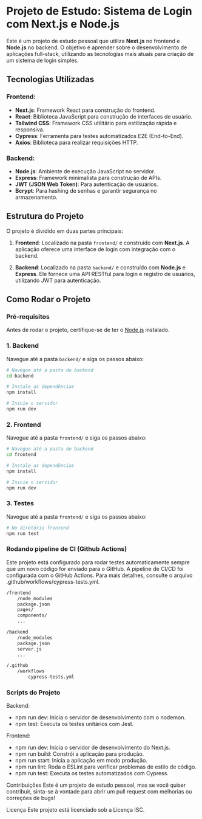 # Projeto de Estudo: Sistema de Login com Next.js e Node.js

Este é um projeto de estudo pessoal que utiliza **Next.js** no frontend e **Node.js** no backend. O objetivo é aprender sobre o desenvolvimento de aplicações full-stack, utilizando as tecnologias mais atuais para criação de um sistema de login simples.

## Tecnologias Utilizadas

### Frontend:
- **Next.js**: Framework React para construção do frontend.
- **React**: Biblioteca JavaScript para construção de interfaces de usuário.
- **Tailwind CSS**: Framework CSS utilitário para estilização rápida e responsiva.
- **Cypress**: Ferramenta para testes automatizados E2E (End-to-End).
- **Axios**: Biblioteca para realizar requisições HTTP.

### Backend:
- **Node.js**: Ambiente de execução JavaScript no servidor.
- **Express**: Framework minimalista para construção de APIs.
- **JWT (JSON Web Token)**: Para autenticação de usuários.
- **Bcrypt**: Para hashing de senhas e garantir segurança no armazenamento.

## Estrutura do Projeto

O projeto é dividido em duas partes principais:

1. **Frontend**: Localizado na pasta `frontend/` e construído com **Next.js**. A aplicação oferece uma interface de login com integração com o backend.
   
2. **Backend**: Localizado na pasta `backend/` e construído com **Node.js** e **Express**. Ele fornece uma API RESTful para login e registro de usuários, utilizando JWT para autenticação.

## Como Rodar o Projeto

### Pré-requisitos
Antes de rodar o projeto, certifique-se de ter o [Node.js](https://nodejs.org/) instalado.

### 1. Backend
Navegue até a pasta `backend/` e siga os passos abaixo:

```bash
# Navegue até a pasta do backend
cd backend

# Instale as dependências
npm install

# Inicie o servidor
npm run dev
```

### 2. Frontend
Navegue até a pasta `frontend/` e siga os passos abaixo:

```bash
# Navegue até a pasta do backend
cd frontend

# Instale as dependências
npm install

# Inicie o servidor
npm run dev
```

### 3. Testes
Navegue até a pasta `frontend/` e siga os passos abaixo:

```bash
# No diretório frontend
npm run test

```

### Rodando pipeline de CI (Github Actions)
Este projeto está configurado para rodar testes automaticamente sempre que um novo código for enviado para o GitHub. A pipeline de CI/CD foi configurada com o GitHub Actions. Para mais detalhes, consulte o arquivo .github/workflows/cypress-tests.yml.

```bash
/frontend
    /node_modules
    package.json
    pages/
    components/
    ...

/backend
    /node_modules
    package.json
    server.js
    ...

/.github
    /workflows
        cypress-tests.yml
```
### Scripts do Projeto

Backend:
 - npm run dev: Inicia o servidor de desenvolvimento com o nodemon.
 - npm test: Executa os testes unitários com Jest.

Frontend:
 - npm run dev: Inicia o servidor de desenvolvimento do Next.js.
 - npm run build: Constrói a aplicação para produção.
 - npm run start: Inicia a aplicação em modo produção.
 - npm run lint: Roda o ESLint para verificar problemas de estilo de código.
 - npm run test: Executa os testes automatizados com Cypress.

Contribuições
Este é um projeto de estudo pessoal, mas se você quiser contribuir, sinta-se à vontade para abrir um pull request com melhorias ou correções de bugs!

Licença
Este projeto está licenciado sob a Licença ISC.